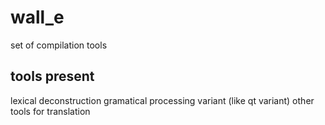 # wall_e
set of compilation tools

## tools present
lexical deconstruction
gramatical processing
variant (like qt variant)
other tools for translation
